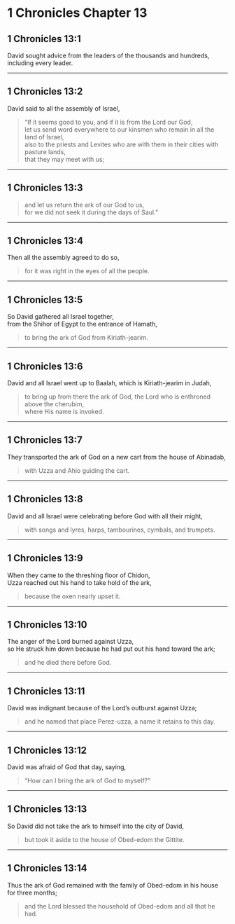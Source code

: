 # 1 Chronicles Chapter 13

## 1 Chronicles 13:1

David sought advice from the leaders of the thousands and hundreds, including every leader.

---

## 1 Chronicles 13:2

David said to all the assembly of Israel,

> “If it seems good to you, and if it is from the Lord our God,  
> let us send word everywhere to our kinsmen who remain in all the land of Israel,  
> also to the priests and Levites who are with them in their cities with pasture lands,  
> that they may meet with us;

---

## 1 Chronicles 13:3

> and let us return the ark of our God to us,  
> for we did not seek it during the days of Saul.”

---

## 1 Chronicles 13:4

Then all the assembly agreed to do so,

> for it was right in the eyes of all the people.

---

## 1 Chronicles 13:5

So David gathered all Israel together,  
from the Shihor of Egypt to the entrance of Hamath,

> to bring the ark of God from Kiriath-jearim.

---

## 1 Chronicles 13:6

David and all Israel went up to Baalah, which is Kiriath-jearim in Judah,

> to bring up from there the ark of God, the Lord who is enthroned above the cherubim,  
> where His name is invoked.

---

## 1 Chronicles 13:7

They transported the ark of God on a new cart from the house of Abinadab,

> with Uzza and Ahio guiding the cart.

---

## 1 Chronicles 13:8

David and all Israel were celebrating before God with all their might,

> with songs and lyres, harps, tambourines, cymbals, and trumpets.

---

## 1 Chronicles 13:9

When they came to the threshing floor of Chidon,  
Uzza reached out his hand to take hold of the ark,

> because the oxen nearly upset it.

---

## 1 Chronicles 13:10

The anger of the Lord burned against Uzza,  
so He struck him down because he had put out his hand toward the ark;

> and he died there before God.

---

## 1 Chronicles 13:11

David was indignant because of the Lord’s outburst against Uzza;

> and he named that place Perez-uzza, a name it retains to this day.

---

## 1 Chronicles 13:12

David was afraid of God that day, saying,

> “How can I bring the ark of God to myself?”

---

## 1 Chronicles 13:13

So David did not take the ark to himself into the city of David,

> but took it aside to the house of Obed-edom the Gittite.

---

## 1 Chronicles 13:14

Thus the ark of God remained with the family of Obed-edom in his house for three months;

> and the Lord blessed the household of Obed-edom and all that he had.
